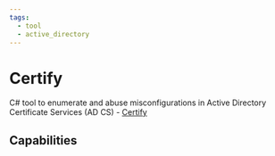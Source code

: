 ```yaml
---
tags:
  - tool
  - active_directory
---
```

# Certify

C# tool to enumerate and abuse misconfigurations in Active Directory Certificate Services (AD CS) - [Certify](https://github.com/GhostPack/Certify)

## Capabilities

```bash

```

